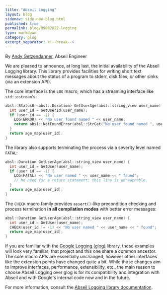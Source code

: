 ```yaml
---
title: "Abseil Logging"
layout: blog
sidenav: side-nav-blog.html
published: true
permalink: blog/09082022-logging
type: markdown
category: blog
excerpt_separator: <!--break-->
---
```

By [Andy Getzendanner](mailto:durandal@google.com), Abseil Engineer

We are pleased to announce, at long last, the initial availability of the Abseil
Logging library.  This library provides facilities for writing short text
messages about the status of a program to stderr, disk files, or other sinks
(via an extension API).

The core interface is the `LOG` macro, which has a streaming interface like
`std::ostream`'s:
```cpp
absl::StatusOr<absl::Duration> GetUserAge(absl::string_view user_name) {
  int user_id = GetUserId(user_name);
  if (user_id == -1) {
    LOG(ERROR) << "No user found named " << user_name;
    return absl::NotFoundError(absl::StrCat("No user found named ", user_name));
  }
  return age_map[user_id];
}
```

The library also supports terminating the process via a severity level named
`FATAL`:
```cpp
absl::Duration GetUserAge(absl::string_view user_name) {
  int user_id = GetUser(user_name);
  if (user_id == -1) {
    LOG(FATAL) << "No user named " << user_name << " found";
    // No need for a return statement; this line is unreachable.
  }
  return age_map[user_id];
}
```

The `CHECK` macro family provides `assert()`-like precondition checking and
process termination **in all compilation modes** with better error messages:
```cpp
absl::Duration GetUserAge(absl::string_view user_name) {
  int user_id = GetUser(user_name);
  CHECK(user_id != -1) << "No user named " << user_name << " found";
  return age_map[user_id];
}
```

<!--break-->

If you are familiar with the
[Google Logging (glog)](https://github.com/google/glog) library, these examples
will look very familiar; that project and this one share a common ancestor.  The
core macro APIs are essentially unchanged, however other interfaces like the
extension points have changed quite a bit.  While those changes aim to improve
interfaces, performance, extensibility, etc., the main reason to choose Abseil
Logging over glog is for its compatibility and integration with Abseil and with
Google's internal code now and in the future.

For more information, consult the
[Abseil Logging library documentation][abseil-logging].

[abseil-logging]: /docs/cpp/guides/logging
